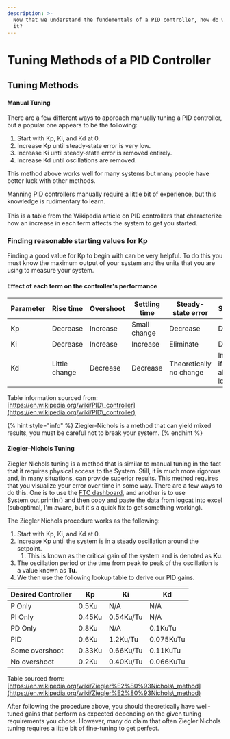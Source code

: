 ```yaml
---
description: >-
  Now that we understand the fundementals of a PID controller, how do we tune
  it?
---
```


# Tuning Methods of a PID Controller

## Tuning Methods

#### Manual Tuning

There are a few different ways to approach manually tuning a PID controller, but a popular one appears to be the following:

1. Start with Kp, Ki, and Kd at 0.
2. Increase Kp until steady-state error is very low.
3. Increase Ki until steady-state error is removed entirely.
4. Increase Kd until oscillations are removed.

This method above works well for many systems but many people have better luck with other methods. &#x20;

Manning PID controllers manually require a little bit of experience, but this knowledge is rudimentary to learn.\
\
&#x20;This is a table from the Wikipedia article on PID controllers that characterize how an increase in each term affects the system to get you started.

### Finding reasonable starting values for Kp

Finding a good value for Kp to begin with can be very helpful.  To do this you must know the maximum output of your system and the units that you are using to measure your system. &#x20;

#### Effect of each term on the controller's performance

| Parameter | Rise time     | Overshoot | Settling time  | Steady-state error      | Stability                    |
| --------- | ------------- | --------- | -------------- | ----------------------- | ---------------------------- |
| Kp        | Decrease      | Increase  | Small change   | Decrease                | Degrade                      |
| Ki        | Decrease      | Increase  | Increase       | Eliminate               | Degrade                      |
| Kd        | Little change | Decrease  | Decrease       | Theoretically no change | Improve if Kd is already low |

Table information sourced from: [https://en.wikipedia.org/wiki/PID\_controller](https://en.wikipedia.org/wiki/PID\_controller)

{% hint style="info" %}
Ziegler-Nichols is a method that can yield mixed results, you must be careful not to break your system.&#x20;
{% endhint %}

#### Ziegler–Nichols Tuning

Ziegler Nichols tuning is a method that is similar to manual tuning in the fact that it requires physical access to the System. Still, it is much more rigorous and, in many situations, can provide superior results. This method requires that you visualize your error over time in some way. There are a few ways to do this. One is to use the [FTC dashboard](https://acmerobotics.github.io/ftc-dashboard/), and another is to use System.out.println() and then copy and paste the data from logcat into excel (suboptimal, I'm aware, but it's a quick fix to get something working).&#x20;

The Ziegler Nichols procedure works as the following:

1. Start with Kp, Ki, and Kd at 0.&#x20;
2. Increase Kp until the system is in a steady oscillation around the setpoint.
   1. This is known as the critical gain of the system and is denoted as **Ku**.
3. The oscillation period or the time from peak to peak of the oscillation is a value known as **Tu**.
4. We then use the following lookup table to derive our PID gains.&#x20;

| Desired Controller | Kp     | Ki        | Kd        |
| ------------------ | ------ | --------- | --------- |
| P Only             | 0.5Ku  | N/A       | N/A       |
| PI Only            | 0.45Ku | 0.54Ku/Tu | N/A       |
| PD Only            | 0.8Ku  | N/A       | 0.1KuTu   |
| PID                | 0.6Ku  | 1.2Ku/Tu  | 0.075KuTu |
| Some overshoot     | 0.33Ku | 0.66Ku/Tu | 0.11KuTu  |
| No overshoot       | 0.2Ku  | 0.40Ku/Tu | 0.066KuTu |

Table sourced from: [https://en.wikipedia.org/wiki/Ziegler%E2%80%93Nichols\_method](https://en.wikipedia.org/wiki/Ziegler%E2%80%93Nichols\_method)

&#x20;After following the procedure above, you should theoretically have well-tuned gains that perform as expected depending on the given tuning requirements you chose. However, many do claim that often Ziegler Nichols tuning requires a little bit of fine-tuning to get perfect.

####
